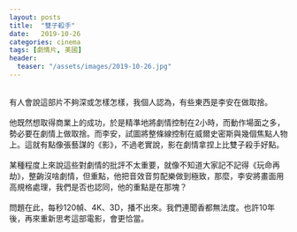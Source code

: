 ```yaml
---
layout: posts
title:  "雙子殺手"
date:   2019-10-26
categories: cinema
tags: [劇情片, 美國]
header: 
  teaser: "/assets/images/2019-10-26.jpg"
---
```

<br>
有人會說這部片不夠深或怎樣怎樣，我個人認為，有些東西是李安在做取捨。<br><br>
他既然想取得商業上的成功，於是精準地將劇情控制在2小時，而動作場面之多，勢必要在劇情上做取捨。而李安，試圖將整條線控制在威爾史密斯與幾個焦點人物上。這就有點像張藝謀的《影》，不過老實說，影在劇情拿捏上比雙子殺手好點。<br><br>
某種程度上來說這些對劇情的批評不太重要，就像不知道大家記不記得《玩命再劫》，整齣沒啥劇情，但重點，他把音效音剪配樂做到極致，那麼，李安將畫面用高規格處理，我們是否也認同，他的重點是在那塊？<br><br>
問題在此，每秒120幀、4K、3D，播不出來。我們連聞香都無法度。也許10年後，再來重新思考這部電影，會更恰當。<br><br>
